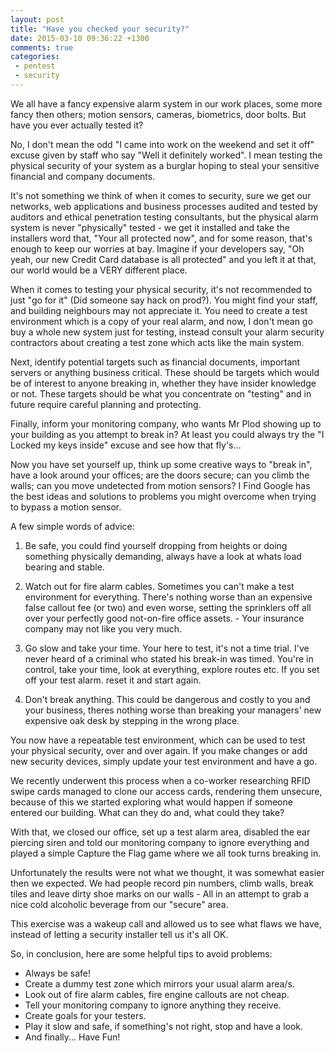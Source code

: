 ```yaml
---
layout: post
title: "Have you checked your security?"
date: 2015-03-10 09:36:22 +1300
comments: true
categories:
 - pentest
 - security
---
```


We all have a fancy expensive alarm system in our work places, some more fancy
then others; motion sensors, cameras, biometrics, door bolts.
But have you ever actually tested it?

No, I don't mean the odd "I came into work on the weekend and set it off" excuse
given by staff who say "Well it definitely worked". I mean testing the physical
security of your system as a burglar hoping to steal your sensitive financial and
company documents.

It's not something we think of when it comes to security, sure we get our
networks, web applications and business processes audited and tested by
auditors and ethical penetration testing consultants, but the physical alarm system
is never "physically" tested - we get it installed and take the installers word
that, "Your all protected now", and for some reason, that's enough to keep our
worries at bay. Imagine if your developers say, "Oh yeah, our new Credit Card
database is all protected" and you left it at that, our world would be a VERY
different place.

When it comes to testing your physical security, it's not recommended to just
"go for it" (Did someone say hack on prod?). You might find your staff, and
building neighbours may not appreciate it.
You need to create a test environment which is a copy of your real alarm, and
now, I don't mean go buy a whole new system just for testing, instead consult your alarm
security contractors about creating a test zone which acts like the main
system.

Next, identify potential targets such as financial documents, important servers
or anything business critical. These should be targets which would be of interest
to anyone breaking in, whether they have insider knowledge or not. These targets
should be what you concentrate on "testing" and in future require careful planning
and protecting.


Finally, inform your monitoring company, who wants Mr Plod showing up to your
building as you attempt to break in? At least you could always try the "I
Locked my keys inside" excuse and see how that fly's...


Now you have set yourself up, think up some creative ways to "break in",
have a look around your offices; are the doors secure;
can you climb the walls; can you move undetected from motion sensors?
I Find Google has the best ideas and solutions to problems you might overcome
when trying to bypass a motion sensor.

A few simple words of advice:

1. Be safe, you could find yourself dropping from
   heights or doing something physically demanding, always have a look at whats
   load bearing and stable.

2. Watch out for fire alarm cables. Sometimes you can't make a test environment
   for everything. There's nothing worse than an expensive false callout fee (or
   two) and even worse, setting the sprinklers off all over your perfectly
   good not-on-fire office assets. - Your insurance company may not like you
   very much.

3. Go slow and take your time. Your here to test, it's not a time trial. I've
   never heard of a criminal who stated his break-in was timed. You're in
   control, take your time, look at everything, explore routes etc. If you set
   off your test alarm. reset it and start again.

4. Don't break anything. This could be dangerous and costly to you and your
   business, theres nothing worse than breaking your managers' new expensive oak
   desk by stepping in the wrong place.

You now have a repeatable test environment, which can be used to test your
physical security, over and over again. If you make changes or add new security
devices, simply update your test environment and have a go.


We recently underwent this process when a co-worker researching RFID swipe
cards managed to clone our access cards, rendering them unsecure, because of
this we started exploring what would happen if someone entered our building.
What can they do and, what could they take?

With that, we closed our office, set up a test alarm area, disabled the ear
piercing siren and told our monitoring company to ignore everything and played
a simple Capture the Flag game where we all took turns breaking in.

Unfortunately the results were not what we thought, it was somewhat easier then
we expected. We had people record pin numbers, climb walls, break tiles and
leave dirty shoe marks on our walls - All in an attempt to grab a nice cold
alcoholic beverage from our "secure" area.


This exercise was a wakeup call and allowed us to see what flaws we have,
instead of letting a security installer tell us it's all OK.


So, in conclusion, here are some helpful tips to avoid problems:
<ul>
  <li>Always be safe!</li>
  <li>Create a dummy test zone which mirrors your usual alarm area/s.</li>
  <li>Look out of fire alarm cables, fire engine callouts are not cheap.</li>
  <li>Tell your monitoring company to ignore anything they receive.</li>
  <li>Create goals for your testers.</li>
  <li>Play it slow and safe, if something's not right, stop and have a look.</li>
  <li>And finally... Have Fun!</li>
</ul>
